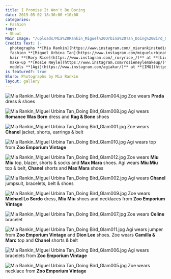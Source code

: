 ```yaml
---
title: I Promise It Won't Be Boring
date: 2019-05-02 18:30:00 +10:00
categories:
- Fashion
tags:
- Shoot
Main Image: "/uploads/Mia%20Rankin_Miguel%20Urbina%20Tan_Doing%20Bird_Glam004.jpg"
Credits Text: |-
  photographs **[Mia Rankin](https://www.instagram.com/_miarankinstudio/)**
  fashion **[Miguel Urbina Tan](https://www.instagram.com/miguelurbinatan/)**
  hair **[Rory Rice](https://www.instagram.com/_roryrice_/)** at **[Lion Artist Management](https://www.instagram.com/lionartistmanagement/)**
  make-up **[Rosie Neyle](https://www.instagram.com/rosieneylemakeup/)**
  models **[Agi](https://www.instagram.com/agiakur/)** at **[IMG](https://www.instagram.com/imgmodels/)** and **[Zoe Wurm](https://www.instagram.com/zoewurm/)** at **[Kult](https://www.instagram.com/zoewurm/)**
is featured?: true
Blurb: Photographs by Mia Rankin
layout: gallery
---
```


![Mia Rankin_Miguel Urbina Tan_Doing Bird_Glam004.jpg](/uploads/Mia%20Rankin_Miguel%20Urbina%20Tan_Doing%20Bird_Glam004.jpg)
Zoe wears **Prada** dress & shoes

![Mia Rankin_Miguel Urbina Tan_Doing Bird_Glam008.jpg](/uploads/Mia%20Rankin_Miguel%20Urbina%20Tan_Doing%20Bird_Glam008.jpg)
Agi wears **Romance Was Born** dress and **Rag & Bone** shoes

![Mia Rankin_Miguel Urbina Tan_Doing Bird_Glam001.jpg](/uploads/Mia%20Rankin_Miguel%20Urbina%20Tan_Doing%20Bird_Glam001.jpg)
Zoe wears **Chanel** jacket, shorts, earrings & belt

![Mia Rankin_Miguel Urbina Tan_Doing Bird_Glam010.jpg](/uploads/Mia%20Rankin_Miguel%20Urbina%20Tan_Doing%20Bird_Glam010.jpg)
Agi wears top from **Zoo Emporium Vintage**

![Mia Rankin_Miguel Urbina Tan_Doing Bird_Glam012.jpg](/uploads/Mia%20Rankin_Miguel%20Urbina%20Tan_Doing%20Bird_Glam012.jpg)
Zoe wears **Miu Miu** top, blazer, shorts & socks and **Max Mara** shoes. Agi wears **Miu Miu** top & belt, **Chanel** shorts and **Max Mara** shoes

![Mia Rankin_Miguel Urbina Tan_Doing Bird_Glam002.jpg](/uploads/Mia%20Rankin_Miguel%20Urbina%20Tan_Doing%20Bird_Glam002.jpg)
Agi wears **Chanel** jumpsuit, bracelets, belt & shoes

![Mia Rankin_Miguel Urbina Tan_Doing Bird_Glam009.jpg](/uploads/Mia%20Rankin_Miguel%20Urbina%20Tan_Doing%20Bird_Glam009.jpg)
Zoe wears **Michael Lo Sordo** dress, **Miu Miu** shoes and necklaces from **Zoo Emporium Vintage**

![Mia Rankin_Miguel Urbina Tan_Doing Bird_Glam007.jpg](/uploads/Mia%20Rankin_Miguel%20Urbina%20Tan_Doing%20Bird_Glam007.jpg)
Zoe wears **Celine** bracelet

![Mia Rankin_Miguel Urbina Tan_Doing Bird_Glam011.jpg](/uploads/Mia%20Rankin_Miguel%20Urbina%20Tan_Doing%20Bird_Glam011.jpg)
Agi wears jumper from **Zoo Emporium Vintage** and **Dion Lee** shoes. Zoe wears **Camilla & Marc** top and **Chanel** shorts & belt

![Mia Rankin_Miguel Urbina Tan_Doing Bird_Glam006.jpg](/uploads/Mia%20Rankin_Miguel%20Urbina%20Tan_Doing%20Bird_Glam006.jpg)
Agi wears bracelets from **Zoo Emporium Vintage**

![Mia Rankin_Miguel Urbina Tan_Doing Bird_Glam005.jpg](/uploads/Mia%20Rankin_Miguel%20Urbina%20Tan_Doing%20Bird_Glam005.jpg)
Zoe wears necklace from **Zoo Emporium Vintage**

